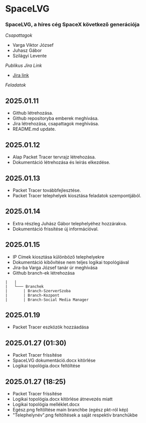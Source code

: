 # SpaceLVG
### SpaceLVG, a híres cég SpaceX következő generációja ###

 *Csapattagok*
- Varga Viktor József
- Juhasz Gábor
- Szilágyi Levente

*Publikus Jira Link*
 - [Jira link](https://spacelvg.atlassian.net/jira/)

 *Feladatok*
## 2025.01.11
  - Github létrehozása.
  - Github repositoryba emberek meghívása.
  - Jira létrehozása, csapattagok meghívása.
  - README.md update.
## 2025.01.12
  - Alap Packet Tracer tervrajz létrehozása.
  - Dokumentáció létrehozása és leírás elkezdése.
## 2025.01.13
  - Packet Tracer továbbfejlesztése.
  - Packet Tracer telephelyek kiosztása feladatok szempontjából.
## 2025.01.14
  - Extra részleg Juhász Gábor telephelyéhez hozzárakva.
  - Dokumentáció frissítése új információval.
## 2025.01.15
  - IP Címek kiosztása különböző telephelyekre
  - Dokumentáció kibővítése nem teljes logikai topológiával
  - Jira-ba Varga József tanár úr meghívása
  - Github branch-ek létrehozása
   ```
  |   |
  |   └─── Branchek
  |       | Branch-SzerverSzoba
  |       | Branch-Kozpont
  |       | Branch-Social Media Manager        
```

## 2025.01.19
 - Packet Tracer eszközök hozzáadása
## 2025.01.27 (01:30)
 - Packet Tracer fríssítése
 - SpaceLVG dokumentáció.docx kitörlése
 - Logikai topológia.docx feltöltése
## 2025.01.27 (18:25)
 - Packet Tracer fríssítése
 - Logikai topológia.docx kitörlése átnevezés miatt
 - Logikai topológia melléklet.docx
 - Egész.png feltöltése main branchbe (egész pkt-ról kép)
 - "Telephelynév".png feltöltések a saját respektív branchükbe

